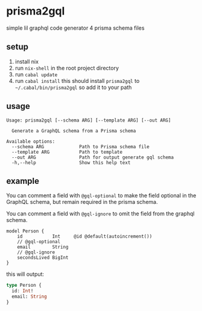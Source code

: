 # prisma2gql

simple lil graphql code generator 4 prisma schema files

## setup

1. install nix
2. run `nix-shell` in the root project directory
3. run `cabal update`
3. run `cabal install` this should install `prisma2gql` to `~/.cabal/bin/prisma2gql` so add it to your path

## usage

```
Usage: prisma2gql [--schema ARG] [--template ARG] [--out ARG]

  Generate a GraphQL schema from a Prisma schema

Available options:
  --schema ARG             Path to Prisma schema file
  --template ARG           Path to template
  --out ARG                Path for output generate gql schema
  -h,--help                Show this help text
```

## example

You can comment a field with `@gql-optional` to make the field optional in the GraphQL schema, but remain required in the
prisma schema.

You can comment a field with `@gql-ignore` to omit the field from the graphql schema.

```prisma
model Person {
    id           Int     @id @default(autoincrement())
    // @gql-optional
    email        String
    // @gql-ignore
    secondsLived BigInt
}
```

this will output:

```graphql
type Person {
  id: Int!
  email: String
}
```
